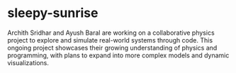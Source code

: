 # sleepy-sunrise
Archith Sridhar and Ayush Baral are working on a collaborative physics project to explore and simulate real-world systems through code. This ongoing project showcases their growing understanding of physics and programming, with plans to expand into more complex models and dynamic visualizations.
